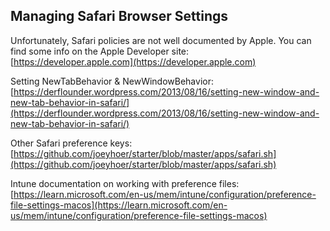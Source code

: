 ## Managing Safari Browser Settings

Unfortunately, Safari policies are not well documented by Apple. You can find some info on the Apple Developer site:  
[https://developer.apple.com](https://developer.apple.com)


Setting NewTabBehavior & NewWindowBehavior:  
[https://derflounder.wordpress.com/2013/08/16/setting-new-window-and-new-tab-behavior-in-safari/](https://derflounder.wordpress.com/2013/08/16/setting-new-window-and-new-tab-behavior-in-safari/)
  
Other Safari preference keys:  
[https://github.com/joeyhoer/starter/blob/master/apps/safari.sh](https://github.com/joeyhoer/starter/blob/master/apps/safari.sh)  
  
  
  
Intune documentation on working with preference files:  
[https://learn.microsoft.com/en-us/mem/intune/configuration/preference-file-settings-macos](https://learn.microsoft.com/en-us/mem/intune/configuration/preference-file-settings-macos)
